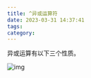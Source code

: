 ```yaml
---
title: ^异或运算符
date: 2023-03-31 14:37:41
tags:
category:
---
```


异或运算有以下三个性质。

![img](https://intranetproxy.alipay.com/skylark/lark/0/2023/png/3756563/1675451742037-3626271e-5e5b-4db6-b719-5d4e28755d53.png)
